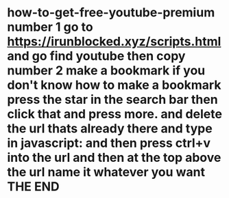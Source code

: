 # how-to-get-free-youtube-premium number 1 go to https://irunblocked.xyz/scripts.html and go find youtube then copy number 2 make a bookmark if you don't know how to make a bookmark press the star in the search bar then click that and press more. and delete the url thats already there and type in javascript: and then press ctrl+v into the url and then at the top above the url name it whatever you want THE END
